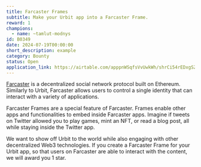 ```yaml
---
title: Farcaster Frames
subtitle: Make your Urbit app into a Farcaster Frame.
reward: 1
champions:
  - name: ~tamlut-modnys
id: B0349
date: 2024-07-19T00:00:00
short_description: example
category: Bounty
status: Open
application_link: https://airtable.com/apppnWSqfsVvUwkWh/shrCi54rEDxgSZr3z
---
```


[Farcaster](https://www.farcaster.xyz/) is a decentralized social network protocol built on Ethereum. Similarly to Urbit, Farcaster allows users to control a single identity that can interact with a variety of applications.

Farcaster Frames are a special feature of Farcaster. Frames enable other apps and functionalities to embed inside Farcaster apps. Imagine if tweets on Twitter allowed you to play games, mint an NFT, or read a blog post, all while staying inside the Twitter app.

We want to show off Urbit to the world while also engaging with other decentralized Web3 technologies. If you create a Farcaster Frame for your Urbit app, so that users on Farcaster are able to interact with the content, we will award you 1 star.